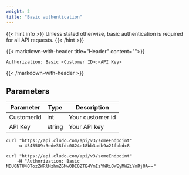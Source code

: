 ```yaml
---
weight: 2
title: "Basic authentication"
---
```



{{< hint info >}}
Unless stated otherwise, basic authentication is required for all API requests.
{{< /hint >}}

{{< markdown-with-header title="Header" content="">}}
```
Authorization: Basic <Customer ID>:<API Key>
```
{{< /markdown-with-header >}} 

## Parameters

| Parameter   |Type| Description                                      |
| ----------- |---|-------------------------------------------------|
| CustomerId  |int |Your customer id                                 | 
| API Key    | string |Your API key| 


```
curl "https://api.cludo.com/api/v3/someEndpoint"
    -u 4545589:3ede38fdc0824e18bb3adb9a21fbbdc8

curl "https://api.cludo.com/api/v3/someEndpoint"
    -H "Authorization: Basic NDU0NTU4OTozZWRlMzhmZGMwODI0ZTE4YmIzYWRiOWEyMWZiYmRjOA=="
```